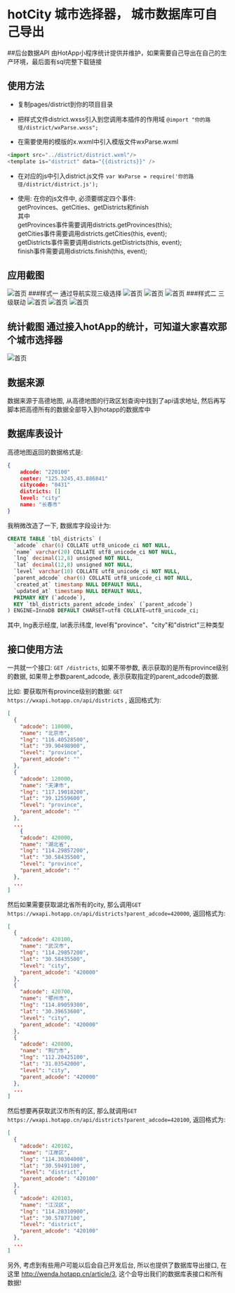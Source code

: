 # hotCity 城市选择器， 城市数据库可自己导出
##后台数据API 由HotApp小程序统计提供并维护，如果需要自己导出在自己的生产环境，最后面有sql完整下载链接
## 使用方法

- 复制pages/district到你的项目目录

- 把样式文件district.wxss引入到您调用本插件的作用域
`@import "你的路径/district/wxParse.wxss";`

- 在需要使用的模版的x.wxml中引入模版文件wxParse.wxml
```javascript
<import src="../district/district.wxml"/>
<template is="district" data="{{districts}}" />
```

- 在对应的js中引入district.js文件
`var WxParse = require('你的路径/district/district.js');`

- 使用:
在你的js文件中, 必须要绑定四个事件:  
getProvinces、getCities、getDistricts和finish  
其中  
getProvinces事件需要调用districts.getProvinces(this);  
getCities事件需要调用districts.getCities(this, event);  
getDistricts事件需要调用districts.getDistricts(this, event);  
finish事件需要调用districts.finish(this, event);  

## 应用截图
![首页](https://github.com/hotapp888/hotcity/blob/master/screenshots/1.png)
###样式一 通过导航实现三级选择
![首页](https://github.com/hotapp888/hotcity/blob/master/screenshots/2.png)
![首页](https://github.com/hotapp888/hotcity/blob/master/screenshots/3.png)
![首页](https://github.com/hotapp888/hotcity/blob/master/screenshots/4.png)
###样式二 三级联动
![首页](https://github.com/hotapp888/hotcity/blob/master/screenshots/5.png)
![首页](https://github.com/hotapp888/hotcity/blob/master/screenshots/6.png)
![首页](https://github.com/hotapp888/hotcity/blob/master/screenshots/7.png)

## 统计截图 通过接入hotApp的统计，可知道大家喜欢那个城市选择器
![首页](https://github.com/hotapp888/hotcity/blob/master/screenshots/01.png)


## 数据来源

数据来源于高德地图, 从高德地图的行政区划查询中找到了api请求地址, 然后再写脚本把高德所有的数据全部导入到hotapp的数据库中

## 数据库表设计

高德地图返回的数据格式是:

```json
{
  	adcode: "220100"
	center: "125.3245,43.886841"
	citycode: "0431"
	districts: []
	level: "city"
	name: "长春市"
}
```

我稍微改造了一下, 数据库字段设计为:

```sql
CREATE TABLE `tbl_districts` (
  `adcode` char(6) COLLATE utf8_unicode_ci NOT NULL,
  `name` varchar(20) COLLATE utf8_unicode_ci NOT NULL,
  `lng` decimal(12,8) unsigned NOT NULL,
  `lat` decimal(12,8) unsigned NOT NULL,
  `level` varchar(10) COLLATE utf8_unicode_ci NOT NULL,
  `parent_adcode` char(6) COLLATE utf8_unicode_ci NOT NULL,
  `created_at` timestamp NULL DEFAULT NULL,
  `updated_at` timestamp NULL DEFAULT NULL,
  PRIMARY KEY (`adcode`),
  KEY `tbl_districts_parent_adcode_index` (`parent_adcode`)
) ENGINE=InnoDB DEFAULT CHARSET=utf8 COLLATE=utf8_unicode_ci;
```
其中, lng表示经度, lat表示纬度, level有"province"、"city"和"district"三种类型


## 接口使用方法

一共就一个接口: `GET /districts`, 如果不带参数, 表示获取的是所有province级别的数据, 如果带上参数parent_adcode, 表示获取指定的parent_adcode的数据. 

比如: 要获取所有province级别的数据: `GET https://wxapi.hotapp.cn/api/districts` , 返回格式为:

```json
[
  {
    "adcode": 110000,
    "name": "北京市",
    "lng": "116.40528500",
    "lat": "39.90498900",
    "level": "province",
    "parent_adcode": ""
  },
  {
    "adcode": 120000,
    "name": "天津市",
    "lng": "117.19018200",
    "lat": "39.12559600",
    "level": "province",
    "parent_adcode": ""
  },
  ...
    {
    "adcode": 420000,
    "name": "湖北省",
    "lng": "114.29857200",
    "lat": "30.58435500",
    "level": "province",
    "parent_adcode": ""
  },
  ...
]
```

然后如果需要获取湖北省所有的city, 那么调用`GET https://wxapi.hotapp.cn/api/districts?parent_adcode=420000`, 返回格式为:

```json
[
  {
    "adcode": 420100,
    "name": "武汉市",
    "lng": "114.29857200",
    "lat": "30.58435500",
    "level": "city",
    "parent_adcode": "420000"
  },
  {
    "adcode": 420700,
    "name": "鄂州市",
    "lng": "114.89059300",
    "lat": "30.39653600",
    "level": "city",
    "parent_adcode": "420000"
  },
  {
    "adcode": 420800,
    "name": "荆门市",
    "lng": "112.20425100",
    "lat": "31.03542000",
    "level": "city",
    "parent_adcode": "420000"
  },
  ...
]
```

然后想要再获取武汉市所有的区, 那么就调用`GET https://wxapi.hotapp.cn/api/districts?parent_adcode=420100`, 返回格式为:

```json
[
  {
    "adcode": 420102,
    "name": "江岸区",
    "lng": "114.30304000",
    "lat": "30.59491100",
    "level": "district",
    "parent_adcode": "420100"
  },
  {
    "adcode": 420103,
    "name": "江汉区",
    "lng": "114.28310900",
    "lat": "30.57877100",
    "level": "district",
    "parent_adcode": "420100"
  },
  ...
]
```

另外, 考虑到有些用户可能以后会自己开发后台, 所以也提供了数据库导出接口, 在这里 http://wenda.hotapp.cn/article/3, 这个会导出我们的数据库表接口和所有数据!
